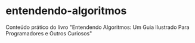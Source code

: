 # entendendo-algoritmos
 Conteúdo prático do livro "Entendendo Algoritmos: Um Guia Ilustrado Para Programadores e Outros Curiosos"
